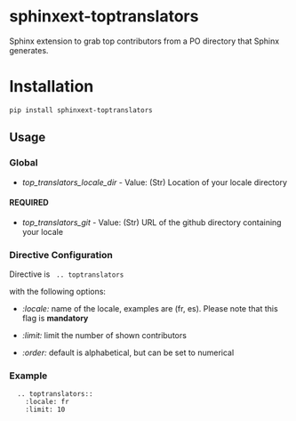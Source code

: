 # sphinxext-toptranslators

Sphinx extension to grab top contributors from a PO directory that Sphinx generates.

# Installation

`` pip install sphinxext-toptranslators ``

## Usage

### Global

- *top_translators_locale_dir* - Value: (Str) Location of your locale directory

#### REQUIRED

- *top_translators_git* - Value: (Str) URL of the github directory containing your locale

### Directive Configuration
Directive is `` .. toptranslators``

with the following options:

- *:locale:* name of the locale, examples are (fr, es). Please note that this flag is **mandatory**

- *:limit:* limit the number of shown contributors

- *:order:* default is alphabetical, but can be set to numerical

### Example

```
  .. toptranslators::
    :locale: fr
    :limit: 10
```
